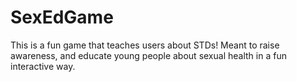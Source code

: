 # SexEdGame
This is a fun game that teaches users about STDs! Meant to raise awareness, and educate young people about sexual health in a fun interactive way.
